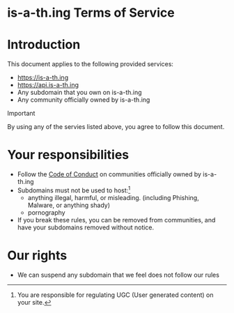 # is-a-th.ing Terms of Service

# Introduction
This document applies to the following provided services:
  - https://is-a-th.ing
  - https://api.is-a-th.ing
  - Any subdomain that you own on is-a-th.ing
  - Any community officially owned by is-a-th.ing

> [!IMPORTANT]
> By using any of the servies listed above, you agree to follow this document.

# Your responsibilities
  - Follow the [Code of Conduct](https://github.com/is-a-thing/legal/blob/main/COC.md) on communities officially owned by is-a-th.ing
  - Subdomains must not be used to host:[^1]
    - anything illegal, harmful, or misleading. (including Phishing, Malware, or anything shady)
    - pornography
  - If you break these rules, you can be removed from communities, and have your subdomains removed without notice.
# Our rights
  - We can suspend any subdomain that we feel does not follow our rules

[^1]: You are responsible for regulating UGC (User generated content) on your site.
